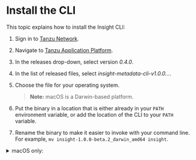 # Install the CLI

This topic explains how to install the Insight CLI:

1. Sign in to [Tanzu Network](https://network.tanzu.vmware.com/).
1. Navigate to [Tanzu Application Platform](https://network.tanzu.vmware.com/products/tanzu-application-platform/). 
1. In the releases drop-down, select version *0.4.0*.
1. In the list of released files, select *insight-metadata-cli-v1.0.0...*. 
1. Choose the file for your operating system. 
    >**Note:** macOS is a Darwin-based platform.
    
1. Put the binary in a location that is either already in your `PATH` environment variable, 
or add the location of the CLI to your `PATH` variable.
1. Rename the binary to make it easier to invoke with your command line. 
For example, `mv insight-1.0.0-beta.2_darwin_amd64 insight`.

<details><summary>macOS only:</summary>
<br/>

macOS does not recognize that the insight binary is safe to run because Apple has not signed it. To allow your computer to run the binary, perform the following steps:

1. In the command line, run: 

    ```
    insight version
    ```
    A pop-up appears to notify you that the program is not trusted.

1. Open **System Preferences** > **Security & Privacy** > **General**.
1. Under **Allow apps identified from**, ensure the **App store and identified developers** radio button is selected.
1. Re-run the insight binary until an **Allow** button appears under the **Allow apps identified from** section, and then click **Allow**.
</details>
<br>
<br>
